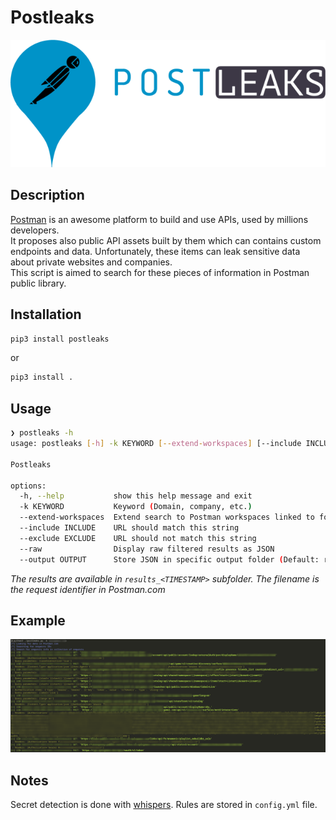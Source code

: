 # Postleaks

![](assets/postleaks-50.png)

## Description

[Postman](https://www.postman.com/home) is an awesome platform to build and use APIs, used by millions developers.  
It proposes also public API assets built by them which can contains custom endpoints and data. Unfortunately, these items can leak sensitive data about private websites and companies.  
This script is aimed to search for these pieces of information in Postman public library.

## Installation

```bash
pip3 install postleaks
```

or 

```bash
pip3 install .
```

## Usage

```bash
❯ postleaks -h
usage: postleaks [-h] -k KEYWORD [--extend-workspaces] [--include INCLUDE] [--exclude EXCLUDE] [--raw] [--output OUTPUT]

Postleaks

options:
  -h, --help           show this help message and exit
  -k KEYWORD           Keyword (Domain, company, etc.)
  --extend-workspaces  Extend search to Postman workspaces linked to found requests (Warning: request consuming and risk of false positive)
  --include INCLUDE    URL should match this string
  --exclude EXCLUDE    URL should not match this string
  --raw                Display raw filtered results as JSON
  --output OUTPUT      Store JSON in specific output folder (Default: results_<TIMESTAMP>)
```

*The results are available in `results_<TIMESTAMP>` subfolder. The filename is the request identifier in Postman.com*

## Example

![](assets/example.png)

## Notes

Secret detection is done with [whispers](https://github.com/adeptex/whispers). Rules are stored in `config.yml` file.
